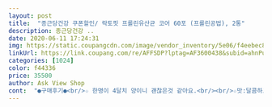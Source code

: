 ```yaml
---
layout: post 
title:  "종근당건강 쿠폰할인/ 락토핏 프롤린유산균 코어 60포 (프롤린공법), 2통" 
description: 종근당건강 ..
date: 2020-06-11 17:24:31 
img: https://static.coupangcdn.com/image/vendor_inventory/5e06/f4eebec8bd000d041b2ed7e0f997d8c185d7aae858e69b0080a293e439f4.jpg 
linkUrl: https://link.coupang.com/re/AFFSDP?lptag=AF3600438&subid=ahnPublicAsk&pageKey=1058488597&itemId=2001968635&vendorItemId=4633785090&traceid=V0-113-48b4d17d819aa8aa 
categories: [1024] 
color: f44336 
price: 35500 
author: Ask View Shop 
cont:  "●구매후기●<br/>☆ 한명이 4달치 양이니 괜찮은것 같아요.<br/><br/>☆맛:달콤하고 새콤해서 먹기 좋아요.<br/><br/>☆향:포도향이 많이 나는것 같아요.<br/> 향은 은은하게 괜찮아요.<br/><br/>☆효과:이제  받아서 한번 먹은거라 효과는 아직 모르겠네요.<br/><br/>값도 부담스럽지 않아 좋네요.<br/><br/>건강하기도 노력이 필요한가봅니다 ^^<br/>근데 프리바이오틱스도 변비에 좋다더라는 말을 듣고는 에라 모르겠다 두가지 다 같이 먹어보자 하고 먹기시작했는데 확실히 변비일때보단 화장실 자주 많이 갑니다.<br/><br/>남편도 같이 효과 잘 보고있어요 ㅎ<br/>돈도들고 시간도 들고... <br/><br/>맛은 괜찮아요.<br/><br/>먹어보고 추가 후기 올려 볼께요♡<br/>먹어보고 후기 추가 할께요.<br/><br/>먹은지 며칠됬는데 저는 너무 만족합니다!<br/>변비가 심한데 유산균이 변비에 좋다고해서 유산균 오래 먹었었는데 변비에는 전혀 효과가 없었어요.<br/><br/>신랑이 40대인데 먹는 영양제가 없어서 구입.<br/><br/>아! 맛은 베이직하곤 비슷한데 좀 더 진한것같아요<br/>약이란 느낌은 없네요.<br/><br/>어른들 입에 단거 싫어하는 분들은 달다고 느낄수 있어요.<br/><br/>유산균 종근당 베이직(노란색) 먹다가 가끔씩 갈아타줘야 한다고 해서 코어로 바꿔봤어요<br/>유산균은 개개인마다 효능효과가 다 다르다고 하니 나에게 맞는 유산균 찾는것도 일이에요.<br/>.<br/><br/>저는 변비가 좀 있는편인데 신랑이랑 같이<br/>저희는 두명이 먹으니 두달후에 다시 구매해봐야 겠어요.<br/><br/>제 경험상 유산균과함께 프리바이오틱스 제품도 같이 먹으면 효과가 좀 더 좋은거 같아요.<br/><br/>참고되시길요 :)<br/>친정엄마가 추천해줘 구입하게 되었네요.<br/><br/>코어 강추요 ㅎ<br/>프롤린 유산균이 괜찮다고해서 주문했읍니다.<br/><br/>화장실도 예전보다 잘가구요<br/>효능은 장기간 복용해봐야 아는것이니 아직은 모르겠고요<br/>" 
---
```

